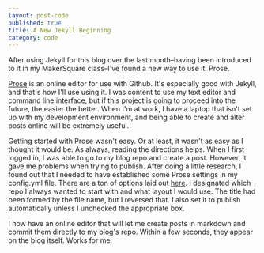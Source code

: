 ```yaml
---
layout: post-code
published: true
title: A New Jekyll Beginning
category: code
---
```


After using Jekyll for this blog over the last month–having been introduced to it in my MakerSquare class–I've found a new way to use it: Prose.

[Prose](http://prose.io) is an online editor for use with Github. It's especially good with Jekyll, and that's how I'll use using it. I was content to use my text editor and command line interface, but if this project is going to proceed into the future, the easier the better. When I'm at work, I have a laptop that isn't set up with my development environment, and being able to create and alter posts online will be extremely useful. 

Getting started with Prose wasn't easy. Or at least, it wasn't as easy as I thought it would be. As always, reading the directions helps. When I first logged in, I was able to go to my blog repo and create a post. However, it gave me problems when trying to publish. After doing a little research, I found out that I needed to have established some Prose settings in my config.yml file. There are a ton of options laid out [here](https://github.com/prose/prose/wiki/Prose-Configuration). I designated which repo I always wanted to  start with and what layout I would use. The title had been formed by the file name, but I reversed that. I also set it to publish automatically unless I unchecked the appropriate box. 

I now have an online editor that will let me create posts in markdown and commit them directly to my blog's repo. Within a few seconds, they appear on the blog itself. Works for me.